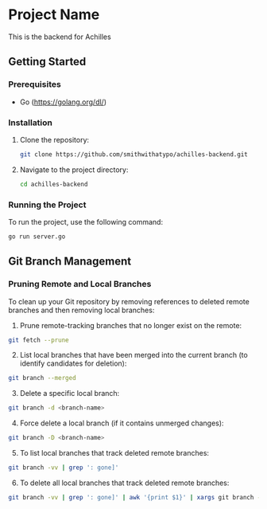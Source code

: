 # Project Name

This is the backend for Achilles

## Getting Started

### Prerequisites

- Go (https://golang.org/dl/)

### Installation

1. Clone the repository:
    ```sh
    git clone https://github.com/smithwithatypo/achilles-backend.git
    ```
2. Navigate to the project directory:
    ```sh
    cd achilles-backend
    ```

### Running the Project

To run the project, use the following command:
```sh
go run server.go
```

## Git Branch Management

### Pruning Remote and Local Branches

To clean up your Git repository by removing references to deleted remote branches and then removing local branches:

1. Prune remote-tracking branches that no longer exist on the remote:
```bash
git fetch --prune
```

2. List local branches that have been merged into the current branch (to identify candidates for deletion):
```bash
git branch --merged
```

3. Delete a specific local branch:
```bash
git branch -d <branch-name>
```

4. Force delete a local branch (if it contains unmerged changes):
```bash
git branch -D <branch-name>
```

5. To list local branches that track deleted remote branches:
```bash
git branch -vv | grep ': gone]'
```

6. To delete all local branches that track deleted remote branches:
```bash
git branch -vv | grep ': gone]' | awk '{print $1}' | xargs git branch -d
```